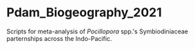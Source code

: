 # Pdam_Biogeography_2021

Scripts for meta-analysis of _Pocillopora_ spp.'s Symbiodiniaceae parternships across the Indo-Pacific.


